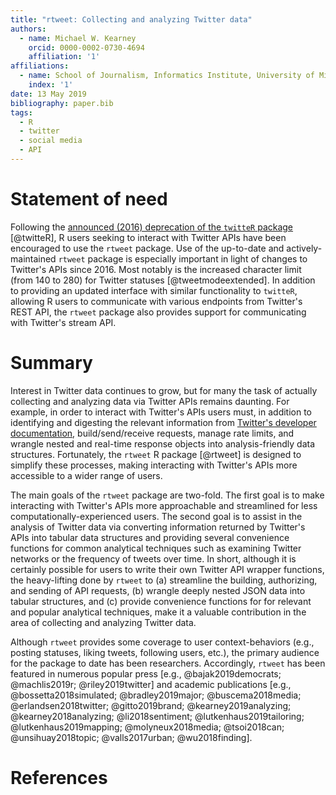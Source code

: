 ```yaml
---
title: "rtweet: Collecting and analyzing Twitter data"
authors:
  - name: Michael W. Kearney
    orcid: 0000-0002-0730-4694
    affiliation: '1'
affiliations:
  - name: School of Journalism, Informatics Institute, University of Missouri
    index: '1'
date: 13 May 2019
bibliography: paper.bib
tags:
  - R
  - twitter
  - social media
  - API
---
```


# Statement of need

Following the [announced (2016) deprecation of the ``twitteR``
package](https://github.com/ropensci/rtweet/issues/1#issuecomment-492753003)
[@twitteR], R users seeking to interact with Twitter APIs have been encouraged
to use the ``rtweet`` package. Use of the up-to-date and actively-maintained
``rtweet`` package is especially important in light of changes to Twitter's APIs
since 2016. Most notably is the increased character limit (from 140 to 280) for
Twitter statuses [@tweetmodeextended]. In addition to providing an updated
interface with similar functionality to ``twitteR``, allowing R users to
communicate with various endpoints from Twitter's REST API, the ``rtweet``
package also provides support for communicating with Twitter's stream API.

# Summary

Interest in Twitter data continues to grow, but for many the task of actually
collecting and analyzing data via Twitter APIs remains daunting. For example, in
order to interact with Twitter's APIs users must, in addition to identifying and
digesting the relevant information from [Twitter's developer
documentation](https://developer.twitter.com), build/send/receive requests,
manage rate limits, and wrangle nested and real-time response objects into
analysis-friendly data structures. Fortunately, the ``rtweet`` R package [@rtweet]
is designed to simplify these processes, making interacting with Twitter's APIs
more accessible to a wider range of users.

The main goals of the ``rtweet`` package are two-fold. The first goal is to make
interacting with Twitter's APIs more approachable and streamlined for less
computationally-experienced users. The second goal is to assist in the analysis
of Twitter data via converting information returned by Twitter's APIs into
tabular data structures and providing several convenience functions for common
analytical techniques such as examining Twitter networks or the frequency of
tweets over time. In short, although it is certainly possible for users to write
their own Twitter API wrapper functions, the heavy-lifting done by ``rtweet`` to
(a) streamline the building, authorizing, and sending of API requests, (b)
wrangle deeply nested JSON data into tabular structures, and (c) provide
convenience functions for for relevant and popular analytical techniques, make
it a valuable contribution in the area of collecting and analyzing Twitter data.

Although ``rtweet`` provides some coverage to user context-behaviors (e.g.,
posting statuses, liking tweets, following users, etc.), the primary audience
for the package to date has been researchers. Accordingly, ``rtweet`` has been
featured in numerous popular press [e.g.,
@bajak2019democrats; @machlis2019r; @riley2019twitter] and academic publications
[e.g.,
@bossetta2018simulated; @bradley2019major; @buscema2018media;
@erlandsen2018twitter; @gitto2019brand; @kearney2019analyzing;
@kearney2018analyzing; @li2018sentiment; @lutkenhaus2019tailoring;
@lutkenhaus2019mapping; @molyneux2018media; @tsoi2018can; @unsihuay2018topic;
@valls2017urban; @wu2018finding].

# References


